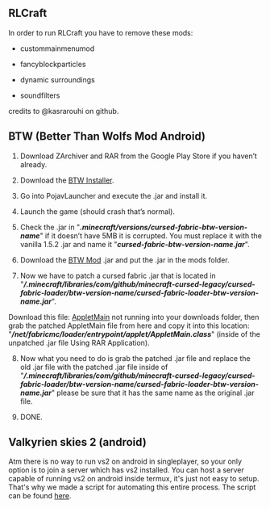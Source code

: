 ## RLCraft 

In order to run RLCraft you have to remove these mods:

* custommainmenumod

* fancyblockparticles

* dynamic surroundings

* soundfilters


credits to @kasrarouhi on github.


## BTW (Better Than Wolfs Mod Android)


1. Download ZArchiver and RAR from the Google Play Store if you haven’t already. 

2. Download the [BTW Installer](https://github.com/BTW-Community/legacy-fabric-installer/releases/tag/1.1.1-btw).

3. Go into PojavLauncher and execute the .jar and install it.

4. Launch the game (should crash that’s normal).

5. Check the .jar in "***.minecraft/versions/cursed-fabric-btw-version-name***" if it doesn’t have 5MB it is corrupted. You must replace it with the vanilla 1.5.2 .jar and name it "***cursed-fabric-btw-version-name.jar***".

6. Download the [BTW Mod](https://github.com/BTW-Community/Cursed-BTW/releases/tag/v0.5-beta-v2.1.1) .jar and put the .jar in the mods folder.

7. Now we have to patch a cursed fabric .jar that is located in "***/.minecraft/libraries/com/github/minecraft-cursed-legacy/cursed-fabric-loader/btw-version-name/cursed-fabric-loader-btw-version-name.jar***".

Download this file: [AppletMain](https://www.mediafire.com/file/1fszcz85201dlmz/AppletMain.class/file) not running into your downloads folder, then grab the patched AppletMain file from here and copy it into this location: "***/net/fabricmc/loader/entrypoint/applet/AppletMain.class***" (inside of the unpatched .jar file Using RAR Application).

8. Now what you need to do is grab the patched .jar file and replace the old .jar file with the patched .jar file inside of "***/.minecraft/libraries/com/github/minecraft-cursed-legacy/cursed-fabric-loader/btw-version-name/cursed-fabric-loader-btw-version-name.jar***" please be sure that it has the same name as the original .jar file.

9. DONE.

## Valkyrien skies 2 (android)

Atm there is no way to run vs2 on android in singleplayer, so your only option is to join a server which has vs2 installed. You can host a server capable of running vs2 on android inside termux, it's just not easy to setup. 
That's why we made a script for automating this entire process.
The script can be found [here](https://github.com/sa1672ndo/vs2termux).
